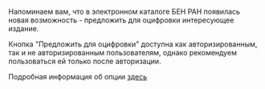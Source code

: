 Напоминаем вам, что в электронном каталоге БЕН РАН появилась новая возможность - предложить для оцифровки интересующее издание.

Кнопка "Предложить для оцифровки" доступна как авторизированным, так и не авторизированным пользователям, однако рекомендуем пользоваться ей только после авторизации.  

Подробная информация об опции [здесь](https://www.benran.ru/news/13423/)
